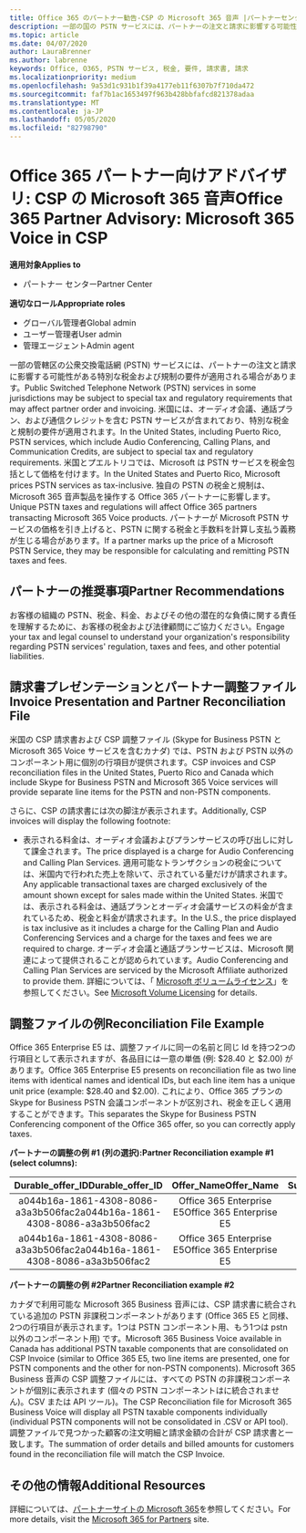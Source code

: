 ```yaml
---
title: Office 365 のパートナー勧告-CSP の Microsoft 365 音声 |パートナーセンター
description: 一部の国の PSTN サービスには、パートナーの注文と請求に影響する可能性がある特別な税金および規制の要件が適用される場合があります。
ms.topic: article
ms.date: 04/07/2020
author: LauraBrenner
ms.author: labrenne
keywords: Office, O365, PSTN サービス, 税金, 要件, 請求書, 請求
ms.localizationpriority: medium
ms.openlocfilehash: 9a53d1c931b1f39a4177eb11f6307b7f710da472
ms.sourcegitcommit: faf7b1ac1653497f963b428bbfafcd821378adaa
ms.translationtype: MT
ms.contentlocale: ja-JP
ms.lasthandoff: 05/05/2020
ms.locfileid: "82798790"
---
```

# <a name="office-365-partner-advisory-microsoft-365-voice-in-csp"></a><span data-ttu-id="9c928-104">Office 365 パートナー向けアドバイザリ: CSP の Microsoft 365 音声</span><span class="sxs-lookup"><span data-stu-id="9c928-104">Office 365 Partner Advisory: Microsoft 365 Voice in CSP</span></span>

<span data-ttu-id="9c928-105">**適用対象**</span><span class="sxs-lookup"><span data-stu-id="9c928-105">**Applies to**</span></span>

- <span data-ttu-id="9c928-106">パートナー センター</span><span class="sxs-lookup"><span data-stu-id="9c928-106">Partner Center</span></span>  

<span data-ttu-id="9c928-107">**適切なロール**</span><span class="sxs-lookup"><span data-stu-id="9c928-107">**Appropriate roles**</span></span>
-    <span data-ttu-id="9c928-108">グローバル管理者</span><span class="sxs-lookup"><span data-stu-id="9c928-108">Global admin</span></span>
-    <span data-ttu-id="9c928-109">ユーザー管理者</span><span class="sxs-lookup"><span data-stu-id="9c928-109">User admin</span></span>
-    <span data-ttu-id="9c928-110">管理エージェント</span><span class="sxs-lookup"><span data-stu-id="9c928-110">Admin agent</span></span>

<span data-ttu-id="9c928-111">一部の管轄区の公衆交換電話網 (PSTN) サービスには、パートナーの注文と請求に影響する可能性がある特別な税金および規制の要件が適用される場合があります。</span><span class="sxs-lookup"><span data-stu-id="9c928-111">Public Switched Telephone Network (PSTN) services in some jurisdictions may be subject to special tax and regulatory requirements that may affect partner order and invoicing.</span></span> <span data-ttu-id="9c928-112">米国には、オーディオ会議、通話プラン、および通信クレジットを含む PSTN サービスが含まれており、特別な税金と規制の要件が適用されます。</span><span class="sxs-lookup"><span data-stu-id="9c928-112">In the United States, including Puerto Rico, PSTN services, which include Audio Conferencing, Calling Plans, and Communication Credits, are subject to special tax and regulatory requirements.</span></span> <span data-ttu-id="9c928-113">米国とプエルトリコでは、Microsoft は PSTN サービスを税金包括として価格を付けます。</span><span class="sxs-lookup"><span data-stu-id="9c928-113">In the United States and Puerto Rico, Microsoft prices PSTN services as tax-inclusive.</span></span>  <span data-ttu-id="9c928-114">独自の PSTN の税金と規制は、Microsoft 365 音声製品を操作する Office 365 パートナーに影響します。</span><span class="sxs-lookup"><span data-stu-id="9c928-114">Unique PSTN taxes and regulations will affect Office 365 partners transacting Microsoft 365 Voice products.</span></span>  <span data-ttu-id="9c928-115">パートナーが Microsoft PSTN サービスの価格を引き上げると、PSTN に関する税金と手数料を計算し支払う義務が生じる場合があります。</span><span class="sxs-lookup"><span data-stu-id="9c928-115">If a partner marks up the price of a Microsoft PSTN Service, they may be responsible for calculating and remitting PSTN taxes and fees.</span></span>

## <a name="partner-recommendations"></a><span data-ttu-id="9c928-116">パートナーの推奨事項</span><span class="sxs-lookup"><span data-stu-id="9c928-116">Partner Recommendations</span></span>

<span data-ttu-id="9c928-117">お客様の組織の PSTN、税金、料金、およびその他の潜在的な負債に関する責任を理解するために、お客様の税金および法律顧問にご協力ください。</span><span class="sxs-lookup"><span data-stu-id="9c928-117">Engage your tax and legal counsel to understand your organization's responsibility regarding PSTN services' regulation, taxes and fees, and other potential liabilities.</span></span>

## <a name="invoice-presentation-and-partner-reconciliation-file"></a><span data-ttu-id="9c928-118">請求書プレゼンテーションとパートナー調整ファイル</span><span class="sxs-lookup"><span data-stu-id="9c928-118">Invoice Presentation and Partner Reconciliation File</span></span>

<span data-ttu-id="9c928-119">米国の CSP 請求書および CSP 調整ファイル (Skype for Business PSTN と Microsoft 365 Voice サービスを含むカナダ) では、PSTN および PSTN 以外のコンポーネント用に個別の行項目が提供されます。</span><span class="sxs-lookup"><span data-stu-id="9c928-119">CSP invoices and CSP reconciliation files in the United States, Puerto Rico and Canada which include Skype for Business PSTN and Microsoft 365 Voice services will provide separate line items for the PSTN and non-PSTN components.</span></span>

<span data-ttu-id="9c928-120">さらに、CSP の請求書には次の脚注が表示されます。</span><span class="sxs-lookup"><span data-stu-id="9c928-120">Additionally, CSP invoices will display the following footnote:</span></span>

* <span data-ttu-id="9c928-121">表示される料金は、オーディオ会議およびプランサービスの呼び出しに対して課金されます。</span><span class="sxs-lookup"><span data-stu-id="9c928-121">The price displayed is a charge for Audio Conferencing and Calling Plan Services.</span></span>  <span data-ttu-id="9c928-122">適用可能なトランザクションの税金については、米国内で行われた売上を除いて、示されている量だけが請求されます。</span><span class="sxs-lookup"><span data-stu-id="9c928-122">Any applicable transactional taxes are charged exclusively of the amount shown except for sales made within the United States.</span></span>  <span data-ttu-id="9c928-123">米国では、表示される料金は、通話プランとオーディオ会議サービスの料金が含まれているため、税金と料金が請求されます。</span><span class="sxs-lookup"><span data-stu-id="9c928-123">In the U.S., the price displayed is tax inclusive as it includes a charge for the Calling Plan and Audio Conferencing Services and a charge for the taxes and fees we are required to charge.</span></span>  <span data-ttu-id="9c928-124">オーディオ会議と通話プランサービスは、Microsoft 関連によって提供されることが認められています。</span><span class="sxs-lookup"><span data-stu-id="9c928-124">Audio Conferencing and Calling Plan Services are serviced by the Microsoft Affiliate authorized to provide them.</span></span>  <span data-ttu-id="9c928-125">詳細については、「 [Microsoft ボリュームライセンス](https://go.microsoft.com/fwlink/?LinkId=690247)」を参照してください。</span><span class="sxs-lookup"><span data-stu-id="9c928-125">See [Microsoft Volume Licensing](https://go.microsoft.com/fwlink/?LinkId=690247) for details.</span></span>

## <a name="reconciliation-file-example"></a><span data-ttu-id="9c928-126">調整ファイルの例</span><span class="sxs-lookup"><span data-stu-id="9c928-126">Reconciliation File Example</span></span>

<span data-ttu-id="9c928-127">Office 365 Enterprise E5 は、調整ファイルに同一の名前と同じ Id を持つ2つの行項目として表示されますが、各品目には一意の単価 (例: $28.40 と $2.00) があります。</span><span class="sxs-lookup"><span data-stu-id="9c928-127">Office 365 Enterprise E5 presents on reconciliation file as two line items with identical names and identical IDs, but each line item has a unique unit price (example: $28.40 and $2.00).</span></span> <span data-ttu-id="9c928-128">これにより、Office 365 プランの Skype for Business PSTN 会議コンポーネントが区別され、税金を正しく適用することができます。</span><span class="sxs-lookup"><span data-stu-id="9c928-128">This separates the Skype for Business PSTN Conferencing component of the Office 365 offer, so you can correctly apply taxes.</span></span>

<span data-ttu-id="9c928-129">**パートナーの調整の例 #1 (列の選択):**</span><span class="sxs-lookup"><span data-stu-id="9c928-129">**Partner Reconciliation example #1 (select columns):**</span></span>

|<span data-ttu-id="9c928-130">**Durable_offer_ID**</span><span class="sxs-lookup"><span data-stu-id="9c928-130">**Durable_offer_ID**</span></span>|<span data-ttu-id="9c928-131">**Offer_Name**</span><span class="sxs-lookup"><span data-stu-id="9c928-131">**Offer_Name**</span></span>|<span data-ttu-id="9c928-132">**Subscription_Start_Date**</span><span class="sxs-lookup"><span data-stu-id="9c928-132">**Subscription_Start_Date**</span></span>|<span data-ttu-id="9c928-133">**Subscription_End_Date**</span><span class="sxs-lookup"><span data-stu-id="9c928-133">**Subscription_End_Date**</span></span>|<span data-ttu-id="9c928-134">**Charge_Start_Date**</span><span class="sxs-lookup"><span data-stu-id="9c928-134">**Charge_Start_Date**</span></span>|<span data-ttu-id="9c928-135">**Charge_End_Date**</span><span class="sxs-lookup"><span data-stu-id="9c928-135">**Charge_End_Date**</span></span>|<span data-ttu-id="9c928-136">**Charge_Type**</span><span class="sxs-lookup"><span data-stu-id="9c928-136">**Charge_Type**</span></span>|<span data-ttu-id="9c928-137">**Unit_Price**</span><span class="sxs-lookup"><span data-stu-id="9c928-137">**Unit_Price**</span></span>|
|:----:|:----:|:----:|:----:|:----:|:----:|:----:|:----:|
|<span data-ttu-id="9c928-138">a044b16a-1861-4308-8086-a3a3b506fac2</span><span class="sxs-lookup"><span data-stu-id="9c928-138">a044b16a-1861-4308-8086-a3a3b506fac2</span></span>   |<span data-ttu-id="9c928-139">Office 365 Enterprise E5</span><span class="sxs-lookup"><span data-stu-id="9c928-139">Office 365 Enterprise E5</span></span>   |<span data-ttu-id="9c928-140">8/10/2019 0:00</span><span class="sxs-lookup"><span data-stu-id="9c928-140">8/10/2019 0:00</span></span>   |<span data-ttu-id="9c928-141">8/11/2019 0:00</span><span class="sxs-lookup"><span data-stu-id="9c928-141">8/11/2019 0:00</span></span>   |<span data-ttu-id="9c928-142">8/11/2019 0:00</span><span class="sxs-lookup"><span data-stu-id="9c928-142">8/11/2019 0:00</span></span>|<span data-ttu-id="9c928-143">9/10/2019 0:00</span><span class="sxs-lookup"><span data-stu-id="9c928-143">9/10/2019 0:00</span></span>   |<span data-ttu-id="9c928-144">Cycle fee</span><span class="sxs-lookup"><span data-stu-id="9c928-144">Cycle fee</span></span>   |<span data-ttu-id="9c928-145">28.40</span><span class="sxs-lookup"><span data-stu-id="9c928-145">28.40</span></span>   |
|<span data-ttu-id="9c928-146">a044b16a-1861-4308-8086-a3a3b506fac2</span><span class="sxs-lookup"><span data-stu-id="9c928-146">a044b16a-1861-4308-8086-a3a3b506fac2</span></span>   |<span data-ttu-id="9c928-147">Office 365 Enterprise E5</span><span class="sxs-lookup"><span data-stu-id="9c928-147">Office 365 Enterprise E5</span></span>   |<span data-ttu-id="9c928-148">8/10/2019 0:00</span><span class="sxs-lookup"><span data-stu-id="9c928-148">8/10/2019 0:00</span></span>   |<span data-ttu-id="9c928-149">8/11/2019 0:00</span><span class="sxs-lookup"><span data-stu-id="9c928-149">8/11/2019 0:00</span></span>   |<span data-ttu-id="9c928-150">8/11/2019 0:00</span><span class="sxs-lookup"><span data-stu-id="9c928-150">8/11/2019 0:00</span></span>   |<span data-ttu-id="9c928-151">9/10/2019 0:00</span><span class="sxs-lookup"><span data-stu-id="9c928-151">9/10/2019 0:00</span></span>   |<span data-ttu-id="9c928-152">Cycle fee</span><span class="sxs-lookup"><span data-stu-id="9c928-152">Cycle fee</span></span>   |<span data-ttu-id="9c928-153">2.00</span><span class="sxs-lookup"><span data-stu-id="9c928-153">2.00</span></span>   |

<span data-ttu-id="9c928-154">**パートナーの調整の例 #2**</span><span class="sxs-lookup"><span data-stu-id="9c928-154">**Partner Reconciliation example #2**</span></span>

<span data-ttu-id="9c928-155">カナダで利用可能な Microsoft 365 Business 音声には、CSP 請求書に統合されている追加の PSTN 非課税コンポーネントがあります (Office 365 E5 と同様、2つの行項目が表示されます。1つは PSTN コンポーネント用、もう1つは pstn 以外のコンポーネント用) です。</span><span class="sxs-lookup"><span data-stu-id="9c928-155">Microsoft 365 Business Voice available in Canada has additional PSTN taxable components that are consolidated on CSP Invoice (similar to Office 365 E5, two line items are presented, one for PSTN components and the other for non-PSTN components).</span></span>  <span data-ttu-id="9c928-156">Microsoft 365 Business 音声の CSP 調整ファイルには、すべての PSTN の非課税コンポーネントが個別に表示されます (個々の PSTN コンポーネントはに統合されません)。CSV または API ツール)。</span><span class="sxs-lookup"><span data-stu-id="9c928-156">The CSP Reconciliation file for Microsoft 365 Business Voice will display all PSTN taxable components individually (individual PSTN components will not be consolidated in .CSV or API tool).</span></span>  <span data-ttu-id="9c928-157">調整ファイルで見つかった顧客の注文明細と請求金額の合計が CSP 請求書と一致します。</span><span class="sxs-lookup"><span data-stu-id="9c928-157">The summation of order details and billed amounts for customers found in the reconciliation file will match the CSP Invoice.</span></span>

## <a name="additional-resources"></a><span data-ttu-id="9c928-158">その他の情報</span><span class="sxs-lookup"><span data-stu-id="9c928-158">Additional Resources</span></span>
<span data-ttu-id="9c928-159">詳細については、[パートナーサイトの Microsoft 365](https://www.microsoft.com/microsoft-365/partners/)を参照してください。</span><span class="sxs-lookup"><span data-stu-id="9c928-159">For more details, visit the [Microsoft 365 for Partners](https://www.microsoft.com/microsoft-365/partners/) site.</span></span>

